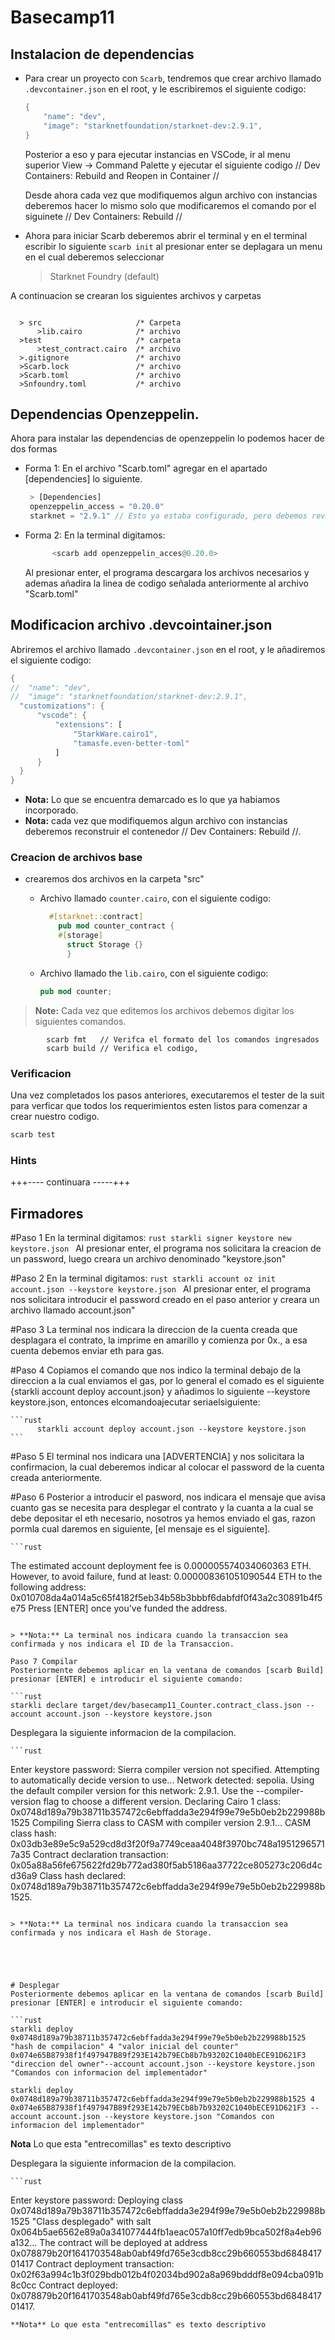 # Basecamp11

## Instalacion de dependencias 


- Para crear un proyecto con `Scarb`, tendremos que crear archivo llamado `.devcontainer.json` en el root, y le escribiremos el siguiente codigo:

  ```rust
  {
      "name": "dev",
      "image": "starknetfoundation/starknet-dev:2.9.1",
  }
  ```

  Posterior a eso y para ejecutar instancias en VSCode, ir al menu superior View -> Command Palette y ejecutar el siguiente codigo // Dev Containers: Rebuild and Reopen in Container //

  Desde ahora cada vez que modifiquemos algun archivo con instancias deberemos hacer lo mismo solo que modificaremos el comando por el siguinete // Dev Containers: Rebuild //

- Ahora para iniciar Scarb deberemos abrir el terminal y en el terminal escribir lo siguiente 
 `scarb init` al presionar enter se deplagara un menu en el cual deberemos seleccionar 
   > Starknet Foundry (default)
 


A continuacion se crearan los siguientes archivos y carpetas
```

  > src                     /* Carpeta
      >lib.cairo            /* archivo
  >test                     /* carpeta
      >test_contract.cairo  /* archivo
  >.gitignore               /* archivo
  >Scarb.lock               /* archivo
  >Scarb.toml               /* archivo
  >Snfoundry.toml           /* archivo
```


## Dependencias Openzeppelin.

 Ahora para instalar las dependencias de openzeppelin lo podemos hacer de dos formas

  - Forma 1: 
    En el archivo "Scarb.toml" agregar en el apartado [dependencies] lo siguiente. 
     ```rust
      > [Dependencies]
      openzeppelin_access = "0.20.0"
      starknet = "2.9.1" // Esto ya estaba configurado, pero debemos revisar que este de acuerdo a la version del archivo '.devcontainer.json' 
      ```

  - Forma 2:
    En la terminal digitamos:
    ```rust
          <scarb add openzeppelin_acces@0.20.0>
    ```
    Al presionar enter, el programa descargara los archivos necesarios y ademas añadira la linea de codigo señalada anteriormente al archivo "Scarb.toml"


## Modificacion archivo .devcointainer.json

Abriremos el archivo llamado `.devcontainer.json` en el root, y le añadiremos el siguiente codigo:

  ```rust
  { 
  //  "name": "dev",
  //  "image": "starknetfoundation/starknet-dev:2.9.1",
    "customizations": {
        "vscode": {
            "extensions": [
                "StarkWare.cairo1",
                "tamasfe.even-better-toml"
            ]
        }
    }
}
  ```


- **Nota:** Lo que se encuentra demarcado es lo que ya habiamos incorporado.
- **Nota:** cada vez que modifiquemos algun archivo con instancias deberemos reconstruir el contenedor // Dev Containers: Rebuild //.



### Creacion de archivos base

- crearemos dos archivos en la carpeta "src" 
  - Archivo llamado `counter.cairo`, con el siguiente codigo:
    ```rust
      #[starknet::contract]
        pub mod counter_contract {
        #[storage]
          struct Storage {}
          }
    ```
  - Archivo llamado the `lib.cairo`, con el siguiente codigo:

    ```rust
    pub mod counter;

    ```

> **Note:** Cada vez que editemos los archivos debemos digitar los siguientes comandos.

            scarb fmt   // Verifca el formato del los comandos ingresados
            scarb build // Verifica el codigo,

### Verificacion

Una vez completados los pasos anteriores, executaremos el tester de la suit para verficar que todos los requerimientos esten listos para comenzar a crear nuestro codigo.

```bash
scarb test
```

### Hints
 +++---- continuara -----+++
## Firmadores 

#Paso 1
En la terminal digitamos:
    ```rust
          starkli signer keystore new keystore.json
    ```
    Al presionar enter, el programa nos solicitara la creacion de un password, luego creara un archivo denominado "keystore.json"

#Paso 2
En la terminal digitamos:
    ```rust
          starkli account oz init account.json --keystore keystore.json
    ```
    Al presionar enter, el programa nos solicitara introducir el password creado en el paso anterior y creara un archivo llamado account.json"

#Paso 3
La terminal nos indicara la direccion de la cuenta creada que desplagara el contrato, la imprime en amarillo y comienza por 0x., a esa cuenta debemos enviar eth para gas.

#Paso 4
Copiamos el comando que nos indico la terminal debajo de la direccion a la cual enviamos el gas, por lo general el comado es el siguiente {starkli account deploy account.json} y añadimos lo siguiente --keystore keystore.json, entonces elcomandoajecutar seriaelsiguiente:

    ```rust
          starkli account deploy account.json --keystore keystore.json
    ```

#Paso 5
El terminal nos indicara una [ADVERTENCIA] y nos solicitara la confirmacion, la cual deberemos indicar al colocar el password de la cuenta creada anteriormente.

#Paso 6
Posterior a introducir el pasword, nos indicara el mensaje que avisa cuanto gas se necesita para desplegar el contrato y la cuanta a la cual se debe depositar el eth necesario, nosotros ya hemos enviado el gas, razon pormla cual daremos en siguiente, [el mensaje es el siguiente].

    ```rust
The estimated account deployment fee is 0.000005574034060363 ETH. However, to avoid failure, fund at least:
    0.000008361051090544 ETH
to the following address:
    0x010708da4a014a5c65f4182f5eb34b58b3bbbf6dabfdf0f43a2c30891b4f5e75
Press [ENTER] once you've funded the address.
```

> **Nota:** La terminal nos indicara cuando la transaccion sea confirmada y nos indicara el ID de la Transaccion. 

Paso 7 Compilar
Posteriormente debemos aplicar en la ventana de comandos [scarb Build] presionar [ENTER] e introducir el siguiente comando: 

```rust
starkli declare target/dev/basecamp11_Counter.contract_class.json --account account.json --keystore keystore.json
```
Desplegara la siguiente informacion de la compilacion.

    ```rust
Enter keystore password: 
Sierra compiler version not specified. Attempting to automatically decide version to use...
Network detected: sepolia. Using the default compiler version for this network: 2.9.1. Use the --compiler-version flag to choose a different version.
Declaring Cairo 1 class: 0x0748d189a79b38711b357472c6ebffadda3e294f99e79e5b0eb2b229988b1525
Compiling Sierra class to CASM with compiler version 2.9.1...
CASM class hash: 0x03db3e89e5c9a529cd8d3f20f9a7749ceaa4048f3970bc748a19512965717a35
Contract declaration transaction: 0x05a88a56fe675622fd29b772ad380f5ab5186aa37722ce805273c206d4cd36a9
Class hash declared:
0x0748d189a79b38711b357472c6ebffadda3e294f99e79e5b0eb2b229988b1525.
```

> **Nota:** La terminal nos indicara cuando la transaccion sea confirmada y nos indicara el Hash de Storage. 





# Desplegar 
Posteriormente debemos aplicar en la ventana de comandos [scarb Build] presionar [ENTER] e introducir el siguiente comando: 

```rust
starkli deploy 0x0748d189a79b38711b357472c6ebffadda3e294f99e79e5b0eb2b229988b1525 "hash de compilacion" 4 "valor inicial del counter" 0x074e65B87938f1f497947B89f293E142b79ECb8b7b93202C1040bECE91D621F3 "direccion del owner"--account account.json --keystore keystore.json "Comandos con informacion del implementador"

starkli deploy 0x0748d189a79b38711b357472c6ebffadda3e294f99e79e5b0eb2b229988b1525 4 0x074e65B87938f1f497947B89f293E142b79ECb8b7b93202C1040bECE91D621F3 --account account.json --keystore keystore.json "Comandos con informacion del implementador"
```
**Nota** Lo que esta "entrecomillas" es texto descriptivo

Desplegara la siguiente informacion de la compilacion.

    ```rust
Enter keystore password: 
Deploying class 0x0748d189a79b38711b357472c6ebffadda3e294f99e79e5b0eb2b229988b1525 "Class desplegado" with salt 0x064b5ae6562e89a0a341077444fb1aeac057a10ff7edb9bca502f8a4eb96a132...
The contract will be deployed at address 0x078879b20f1641703548ab0abf49fd765e3cdb8cc29b660553bd684841701417 
Contract deployment transaction: 0x02f63a994c1b3f029bdb012b4f02034bd902a8a969bdddf8e094cba091b8c0cc
Contract deployed:
0x078879b20f1641703548ab0abf49fd765e3cdb8cc29b660553bd684841701417.
```
**Nota** Lo que esta "entrecomillas" es texto descriptivo
